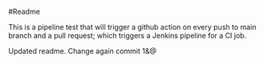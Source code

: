 #Readme

This is a pipeline test that will trigger a github action on every push to main branch and a pull request; which triggers a Jenkins pipeline for a CI job.


Updated readme.
Change again
commit 1&@